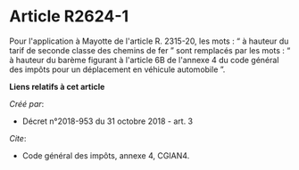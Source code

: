 # Article R2624-1

Pour l'application à Mayotte de l'article R. 2315-20, les mots : “ à hauteur du tarif de seconde classe des chemins de fer ”
sont remplacés par les mots : “ à hauteur du barème figurant à l'article 6B de l'annexe 4 du code général des impôts pour un
déplacement en véhicule automobile ”.

**Liens relatifs à cet article**

_Créé par_:

  - Décret n°2018-953 du 31 octobre 2018 - art. 3

_Cite_:

  - Code général des impôts, annexe 4, CGIAN4.

